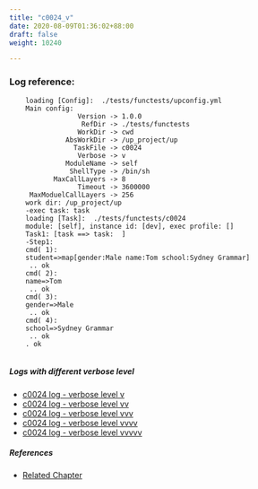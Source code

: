 ```yaml
---
title: "c0024_v"
date: 2020-08-09T01:36:02+88:00
draft: false
weight: 10240

---
```


### Log reference: <no value>

```
    loading [Config]:  ./tests/functests/upconfig.yml
    Main config:
                 Version -> 1.0.0
                  RefDir -> ./tests/functests
                 WorkDir -> cwd
              AbsWorkDir -> /up_project/up
                TaskFile -> c0024
                 Verbose -> v
              ModuleName -> self
               ShellType -> /bin/sh
           MaxCallLayers -> 8
                 Timeout -> 3600000
     MaxModuelCallLayers -> 256
    work dir: /up_project/up
    -exec task: task
    loading [Task]:  ./tests/functests/c0024
    module: [self], instance id: [dev], exec profile: []
    Task1: [task ==> task:  ]
    -Step1:
    cmd( 1):
    student=>map[gender:Male name:Tom school:Sydney Grammar]
     .. ok
    cmd( 2):
    name=>Tom
     .. ok
    cmd( 3):
    gender=>Male
     .. ok
    cmd( 4):
    school=>Sydney Grammar
     .. ok
    . ok
    
```

##### Logs with different verbose level
* [c0024 log - verbose level v](../../logs/c0024_v)
* [c0024 log - verbose level vv](../../logs/c0024_vv)
* [c0024 log - verbose level vvv](../../logs/c0024_vvv)
* [c0024 log - verbose level vvvv](../../logs/c0024_vvvv)
* [c0024 log - verbose level vvvvv](../../logs/c0024_vvvvv)

##### References
* [Related Chapter](../../dvars/c0024)
